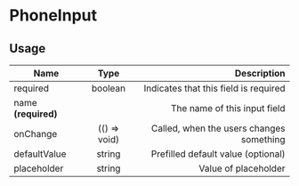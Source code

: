 <!-- 
This is an auto-generated markdown. 
You can change it in "src/molecules/PhoneInput.tsx" and run build:docs to update this file.
-->
# PhoneInput

## Usage
| Name        | Type           | Description  |
| ----------- |:--------------:| ------------:|
|required|boolean|Indicates that this field is required
|name **(required)**||The name of this input field
|onChange|(() => void)|Called, when the users changes something
|defaultValue|string|Prefilled default value (optional)
|placeholder|string|Value of placeholder
